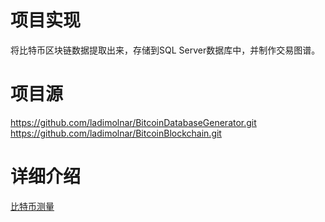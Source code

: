 # 项目实现
将比特币区块链数据提取出来，存储到SQL Server数据库中，并制作交易图谱。
# 项目源
https://github.com/ladimolnar/BitcoinDatabaseGenerator.git  
https://github.com/ladimolnar/BitcoinBlockchain.git  
# 详细介绍
[比特币测量](../Doc/比特币测量.docx)

